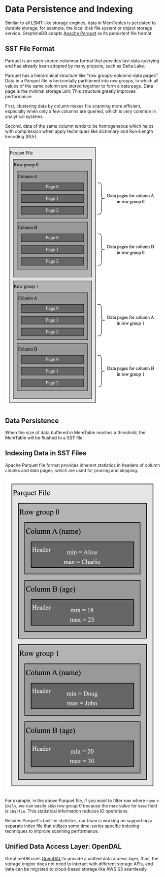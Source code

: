 # Data Persistence and Indexing

Similar to all LSMT-like storage engines, data in MemTables is persisted to durable storage, for example, the local disk file system or object storage service. GreptimeDB adopts [Apache Parquet][1] as its persistent file format.

## SST File Format

Parquet is an open source columnar format that provides fast data querying and has already been adopted by many projects, such as Delta Lake.

Parquet has a hierarchical structure like "row groups-columns-data pages". Data in a Parquet file is horizontally partitioned into row groups, in which all values of the same column are stored together to form a data page. Data page is the minimal storage unit. This structure greatly improves performance.

First, clustering data by column makes file scanning more efficient, especially when only a few columns are queried, which is very common in analytical systems.

Second, data of the same column tends to be homogeneous which helps with compression when apply techniques like dictionary and Run-Length Encoding (RLE).

![Parquet file format](../../public/parquet-file-format.png)

## Data Persistence

When the size of data buffered in MemTable reaches a threshold, the MemTable will be flushed to a SST file.

## Indexing Data in SST Files

Apache Parquet file format provides inherent statistics in headers of column chunks and data pages, which are used for pruning and skipping.

![Column chunk header](../../public/column-chunk-header.png)

For example, in the above Parquet file, if you want to filter row where `name` = `Emily`, we can easily skip row group 0 because the max value for `name` field is `Charlie`. This statistical information reduces IO operations.

Besides Parquet's built-in statistics, our team is working on supporting a separate index file that utilizes some time-series specific indexing techniques to improve scanning performance.

## Unified Data Access Layer: OpenDAL

GreptimeDB uses [OpenDAL][2] to provide a unified data access layer, thus, the storage engine does not need to interact with different storage APIs, and data can be migrated to cloud-based storage like AWS S3 seamlessly.

[1]: <https://parquet.apache.org>
[2]: <https://github.com/datafuselabs/opendal>
